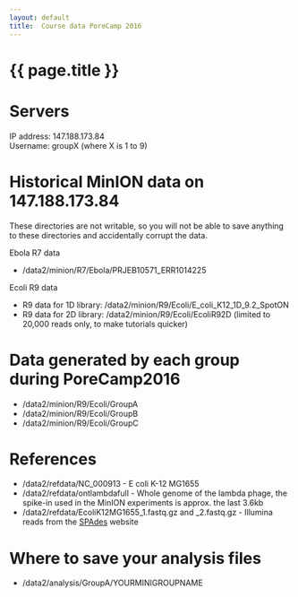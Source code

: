 ```yaml
---
layout: default
title:  Course data PoreCamp 2016
---
```


# {{ page.title }}

# Servers

IP address: 147.188.173.84  
Username: groupX (where X is 1 to 9)

# Historical MinION data on 147.188.173.84

These directories are not writable, so you will not be able to save anything to these directories and accidentally corrupt the data.

Ebola R7 data

- /data2/minion/R7/Ebola/PRJEB10571_ERR1014225  

Ecoli R9 data

- R9 data for 1D library: /data2/minion/R9/Ecoli/E_coli_K12_1D_9.2_SpotON
- R9 data for 2D library: /data2/minion/R9/Ecoli/EcoliR92D (limited to 20,000 reads only, to make tutorials quicker)

# Data generated by each group during PoreCamp2016

- /data2/minion/R9/Ecoli/GroupA
- /data2/minion/R9/Ecoli/GroupB
- /data2/minion/R9/Ecoli/GroupC

# References

- /data2/refdata/NC_000913 - E coli K-12 MG1655
- /data2/refdata/ontlambdafull - Whole genome of the lambda phage, the spike-in used in the MinION experiments is approx. the last 3.6kb
- /data2/refdata/EcoliK12MG1655_1.fastq.gz and _2.fastq.gz - Illumina reads from the [SPAdes](http://spades.bioinf.spbau.ru/spades_test_datasets/ecoli_mc/) website

# Where to save your analysis files

- /data2/analysis/GroupA/YOURMINIGROUPNAME


